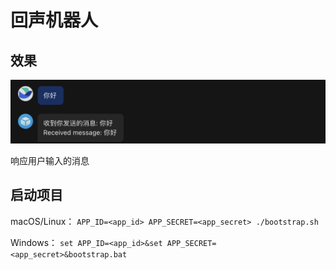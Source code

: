 # 回声机器人

## 效果
![](./assets/image.png)

响应用户输入的消息

## 启动项目

macOS/Linux： `APP_ID=<app_id> APP_SECRET=<app_secret> ./bootstrap.sh`

Windows： `set APP_ID=<app_id>&set APP_SECRET=<app_secret>&bootstrap.bat`

